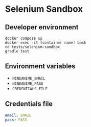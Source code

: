 # Selenium Sandbox

## Developer environment

```
docker compose up
docker exec -it [container name] bash
cd tests/selenium-sandbox
gradle test
```

## Environment variables

- `NINEANIME_EMAIL`
- `NINEANIME_PASS`
- `CREDENTIALS_FILE`

## Credentials file

```yaml
email: EMAIL
pass: PASS
```
